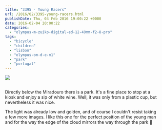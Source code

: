 ```yaml
---
title: "3395 - Young Racers"
url: /2016/02/3395-young-racers.html
publishDate: Thu, 04 Feb 2016 19:00:22 +0000
date: 2016-02-04 20:00:22
categories: 
  - "olympus-m-zuiko-digital-ed-12-40mm-f2-8-pro"
tags: 
  - "bicycle"
  - "children"
  - "lisbon"
  - "olympus-om-d-e-m1"
  - "park"
  - "portugal"
---
```

<div class="container">
<div class="center"><a target="_blank" href="https://d25zfm9zpd7gm5.cloudfront.net/1200x1200/2015/20150904_191543_lr.jpg"><img class="webfeedsFeaturedVisual" src="https://d25zfm9zpd7gm5.cloudfront.net/0600x0600/2015/20150904_191543_lr.jpg" /></a></div>
</div>
<br />

Directly below the Miradouro there is a park. It's a fine place to stop at a kiosk and enjoy a sip of white wine. Well, it was only from a plastic cup, but nevertheless it was nice.

The light was already low and golden, and of course I couldn't resist taking a few more images. I like this one for the perfect position of the young man and for the way the edge of the cloud mirrors the way through the park 🙂
